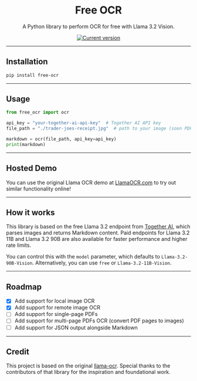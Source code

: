 
<div align="center">
  <div>
    <h1 align="center">Free OCR</h1>
  </div>
	<p>A Python library to perform OCR for free with Llama 3.2 Vision.</p>

<a href="https://pypi.org/project/free-ocr/"><img src="https://img.shields.io/pypi/v/free-ocr" alt="Current version"></a>

</div>

---

## Installation

```bash
pip install free-ocr
```

---

## Usage

```python
from free_ocr import ocr

api_key = "your-together-ai-api-key"  # Together AI API key
file_path = "./trader-joes-receipt.jpg"  # path to your image (soon PDF!)

markdown = ocr(file_path, api_key=api_key)
print(markdown)
```

---

## Hosted Demo

You can use the original Llama OCR demo at [LlamaOCR.com](https://llamaocr.com/) to try out similar functionality online!

---

## How it works

This library is based on the free Llama 3.2 endpoint from [Together AI](https://dub.sh/together-ai), which parses images and returns Markdown content. Paid endpoints for Llama 3.2 11B and Llama 3.2 90B are also available for faster performance and higher rate limits.

You can control this with the `model` parameter, which defaults to `Llama-3.2-90B-Vision`. Alternatively, you can use `free` or `Llama-3.2-11B-Vision`.

---

## Roadmap

- [x] Add support for local image OCR
- [x] Add support for remote image OCR
- [ ] Add support for single-page PDFs
- [ ] Add support for multi-page PDFs OCR (convert PDF pages to images)
- [ ] Add support for JSON output alongside Markdown

---

## Credit

This project is based on the original [llama-ocr](https://github.com/Nutlope/llama-ocr). Special thanks to the contributors of that library for the inspiration and foundational work.
